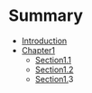 # Summary

* [Introduction](README.md)
* [Chapter1](chapter1/README.md)
  * [Section1.1](chapter1/1.1.md)
  * [Section1.2](chapter1/1.2.md)
  * [Section1.](#)3



